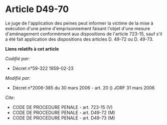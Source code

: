 # Article D49-70

Le juge de l'application des peines peut informer la victime de la mise à exécution d'une peine d'emprisonnement faisant
l'objet d'une mesure d'aménagement conformément aux dispositions de l'article 723-15, sauf s'il a été fait application des
dispositions des articles D. 49-72 ou D. 49-73.

**Liens relatifs à cet article**

_Codifié par_:

  - Décret n°59-322 1959-02-23

_Modifié par_:

  - Décret n°2006-385 du 30 mars 2006 - art. 20 () JORF 31 mars 2006

_Cite_:

  - CODE DE PROCEDURE PENALE - art. 723-15 (V)
  - CODE DE PROCEDURE PENALE - art. D49-72 (M)
  - CODE DE PROCEDURE PENALE - art. D49-73 (M)
